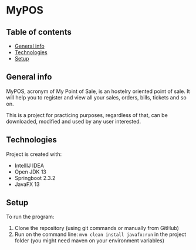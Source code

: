 # MyPOS
## Table of contents
* [General info](#general-info)
* [Technologies](#technologies)
* [Setup](#setup)


## General info
MyPOS, acronym of My Point of Sale, is an hostelry oriented point of sale. It will help you to register and view all your sales, orders, bills, tickets and so on.

This is a project for practicing purposes, regardless of that, can be downloaded, modified and used by any user interested.

## Technologies
Project is created with:
* IntellIJ IDEA
* Open JDK 13
* Springboot 2.3.2
* JavaFX 13 

## Setup
To run the program:
1. Clone the repository (using git commands or manually from GitHub)
2. Run on the command line: ```mvn clean install javafx:run``` in the project folder (you might need maven on your environment variables)
